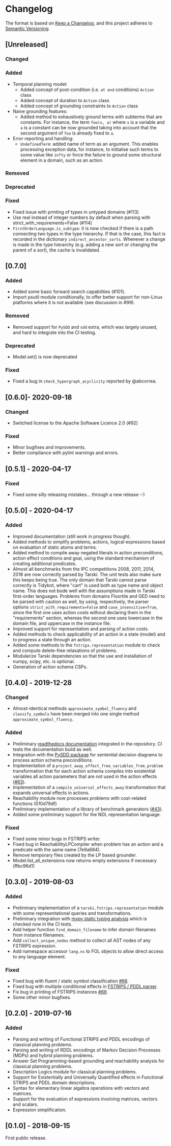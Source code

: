 # Changelog

The format is based on [Keep a Changelog](https://keepachangelog.com/en/1.0.0/),
and this project adheres to [Semantic Versioning](https://semver.org/spec/v2.0.0.html).

## [Unreleased]
### Changed
### Added
 - Temporal planning model:
   - Added concept of post-condition (i.e. `at end` conditions) `Action` class
   - Added concept of duration to `Action` class
   - Added concept of grounding constraints to `Action` class
 - Naive grounding features:
   - Added method to exhaustively ground terms with subterms that are constants. For instance, the term `foo(x, a)`
   where `x` is a variable and `a` is a constant can be now grounded taking into account that the second argument of
   `foo` is already fixed to `a`.
 - Error reporting and handling:
   - `UndefinedTerm`: added name of term as an argument. This enables processing exception data, for instance,
   to initialise such terms to some value like `infty` or force the failure to ground some structural element in
   a domain, such as an action.

### Removed
### Deprecated
### Fixed
 - Fixed issue with printing of types in untyped domains (#113)
 - Use real instead of integer numbers by default when parsing with strict_with_requirements=False (#114)
 - `FirstOrderLanguage.is_subtype`: it is now checked if there is a path connecting two types in the type hierarchy. If
    that is the case, this fact is recorded in the dictionary `indirect_ancestor_sorts`. Whenever a change is made 
    in the type hierarchy (e.g. adding a new sort or changing the parent of a sort), the cache is invalidated.
 
    
## [0.7.0]
### Added
  - Added some basic forward search capabilities (#101).
  - Import psutil module conditionally, to offer better support for non-Linux 
    platforms where it is not available (see discussion in #99). 

### Removed
  - Removed support for `PySDD` and `sdd` extra, which was largely unused, and
    hard to integrate into the CI testing.

### Deprecated
  - Model.set() is now deprecated

### Fixed
 - Fixed a bug in `check_hypergraph_acyclicity` reported by @abcorrea.


## [0.6.0]- 2020-09-18
### Changed
  - Switched license to the Apache Software Licence 2.0 (#92)

### Fixed
  - Minor bugfixes and improvements.
  - Better compliance with pylint warnings and errors.  


## [0.5.1] - 2020-04-17
### Fixed
  - Fixed some silly releasing mistakes... through a new release :-)


## [0.5.0] - 2020-04-17
### Added
  - Improved documentation (still work in progress though).
  - Added methods to simplify problems, actions, logical expressions based on evaluation
  of static atoms and terms.
  - Added method to compile away negated literals in action preconditions, action effect conditions
  and goal, using the standard mechanism of creating additional predicates.
  - Almost all benchmarks from the IPC competitions 2008, 2011, 2014, 2018 are now correctly parsed by Tarski.
  The unit tests also make sure this keeps being true. The only domain that Tarski cannot parse
  correctly is Tidybot, where "cart" is used both as type name and object name. This does not bode well with 
  the assumptions made in Tarski first-order languages. Problems from domains Floortile and GED need to be parsed
  with caution as well, by using, respectively, the parser options `strict_with_requirements=False` and
  `case_insensitive=True`, since the first one uses action costs without declaring them in the "requirements" section,
  whereas the second one uses lowercase in the domain file, and uppercase in the instance file.
  - Improved support for representation and parsing of action costs. 
  - Added methods to check applicability of an action in a state (model) and to progress a state through an action. 
  - Added some methods to the `fstrips.representation` module to check and compute delete-free relaxations of problems.
  - Modularize Tarski dependencies so that the use and  installation of numpy, scipy, etc. is optional.
  - Generation of action schema CSPs.


## [0.4.0] - 2019-12-28
### Changed
- Almost-identical methods `approximate_symbol_fluency` and `classify_symbols` have been merged into one
  single method `approximate_symbol_fluency`.

### Added
 - Preliminary [readthedocs documentation](https://tarski.readthedocs.io) integrated in the repository.
   CI tests the documentation build as well.
 - Integration with the [PySDD package](https://github.com/wannesm/PySDD) for sentential decision diagrams
 to process action schema preconditions.
 - Implementation of a `project_away_effect_free_variables_from_problem` transformation that for each action schema
   compiles into existential variables all action parameters that are not used in the action effects
    ([#63](https://github.com/aig-upf/tarski/issues/63)).
 - Implementation of a `compile_universal_effects_away` transformation that expands universal effects in actions. 
 - Reachability module now processes problems with cost-related functions (010d79df)
 - Preliminary implementation of a library of benchmark generators
    ([#43](https://github.com/aig-upf/tarski/issues/43)).
 - Added some preliminary support for the NDL representation language.

### Fixed
 - Fixed some minor bugs in FSTRIPS writer.
 - Fixed bug in ReachabilityLPCompiler when problem has an action and a predicate with the same name (7e9a684).
 - Remove temporary files created by the LP based grounder.
 - Model.list_all_extensions now returns empty extensions if necessary (ffbc96d1)


## [0.3.0] - 2019-08-03

### Added
 - Preliminary implementation of a `tarski.fstrips.representation` module with some representational queries 
   and transformations. 
 - Preliminary integration with [mypy static typing analysis](https://github.com/python/mypy) which is
   checked now in the CI tests.
 - Add helper function `find_domain_filename` to infer domain filenames from instance filenames.
 - Add `collect_unique_nodes` method to collect all AST nodes of any FSTRIPS expression.
 - Add namespace accessor `lang.ns` to FOL objects to allow direct access to any language element.
 
### Fixed
 - Fixed bug with fluent / static symbol classification [#66](https://github.com/aig-upf/tarski/issues/66).
 - Fixed bug with multiple conditional effects in [FSTRIPS / PDDL parser](https://github.com/aig-upf/tarski/commit/c89ac31623171b78689d5d0ae3eca07c2be2ad71).
 - Fix bug in printing of FSTRIPS instances [#69](https://github.com/aig-upf/tarski/issues/69).
 - Some other minor bugfixes.


## [0.2.0] - 2019-07-16
### Added
 - Parsing and writing of Functional STRIPS and PDDL encodings of classical planning problems.
 - Parsing and writing of RDDL encodings of Markov Decision Processes (MDPs) and hybrid planning problems.
 - Answer Set Programming-based grounding and reachability analysis for classical planning problems.
 - Description Logics module for classical planning problems.
 - Support for Existentially and Universally Quantified effects in Functional STRIPS and PDDL domain descriptions.
 - Syntax for elementary linear algebra operations with vectors and matrices.
 - Support for the evaluation of expressions involving matrices, vectors and scalars.
 - Expression simplification.


## [0.1.0] - 2018-09-15

First public release.

